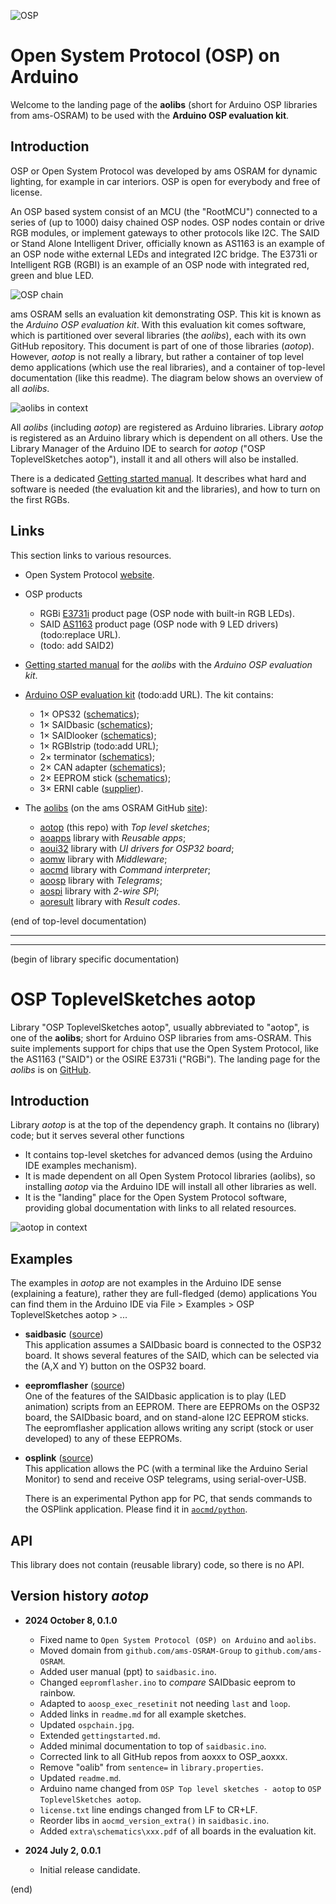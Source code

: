 ![OSP](extras/osp.jpg)
# Open System Protocol (OSP) on Arduino

Welcome to the landing page of the 
**aolibs** (short for Arduino OSP libraries from ams-OSRAM) to be used 
with the **Arduino OSP evaluation kit**.


## Introduction

OSP or Open System Protocol was developed by ams OSRAM for dynamic lighting,
for example in car interiors. OSP is open for everybody and free of license. 

An OSP based system consist of an MCU (the "RootMCU") connected to a series 
of (up to 1000) daisy chained OSP nodes. OSP nodes contain or drive RGB 
modules, or implement gateways to other protocols like I2C. The SAID or
Stand Alone Intelligent Driver, officially known as AS1163 is an example of
an OSP node withe external LEDs and integrated I2C bridge. The E3731i
or Intelligent RGB (RGBI) is an example of an OSP node with integrated red, 
green and blue LED.

![OSP chain](extras/ospchain.jpg)


ams OSRAM sells an evaluation kit demonstrating OSP. This kit is known as 
the _Arduino OSP evaluation kit_. With this evaluation kit comes 
software, which is partitioned over several libraries (the _aolibs_), 
each with its own GitHub repository. This document is part of one of those
libraries (_aotop_). However, _aotop_ is not really a library, but rather a 
container of top level demo applications (which use the real libraries),
and a container of top-level documentation (like this readme). The diagram
below shows an overview of all _aolibs_.

![aolibs in context](extras/aolibs.drawio.png)

All _aolibs_ (including _aotop_) are registered as Arduino libraries.
Library _aotop_ is registered as an Arduino library which is dependent 
on all others. 
Use the Library Manager of the Arduino IDE to search for _aotop_ 
("OSP ToplevelSketches aotop"), install it and all others will 
also be installed.


There is a dedicated [Getting started manual](gettingstarted.md).
It describes what hard and software is needed (the evaluation kit and 
the libraries), and how to turn on the first RGBs.


## Links

This section links to various resources.

- Open System Protocol [website](https://ams-osram.com/technology/open-system-protocol).

- OSP products

  - RGBi [E3731i](https://ams-osram.com/products/leds/multi-color-leds/osram-osire-e3731i-krtbi-d2lm31-31) product page (OSP node with built-in RGB LEDs).
  - SAID [AS1163](https://ams-osram.com/news/blog/as1163-said-led-driver-connects-any-led-to-osp-automotive-lighting-network) product page (OSP node with 9 LED drivers) (todo:replace URL).
  - (todo: add SAID2)

- [Getting started manual](gettingstarted.md) for the 
  _aolibs_ with the _Arduino OSP evaluation kit_.

- [Arduino OSP evaluation kit](todo) (todo:add URL). The kit contains:

  - 1× OPS32 ([schematics](extras/schematics/OSP32_complete_v9.pdf));
  - 1× SAIDbasic ([schematics](extras/schematics/SAIDbasic_complete_v7.1.pdf));
  - 1× SAIDlooker ([schematics](extras/schematics/SAIDLooker_complete_v3.1.pdf));
  - 1× RGBIstrip (todo:add URL);
  - 2× terminator ([schematics](extras/schematics/Terminator_complete_v1.2.pdf));
  - 2× CAN adapter ([schematics](extras/schematics/CANadapter_complete_v3.2.pdf));
  - 2× EEPROM stick ([schematics](extras/schematics/I2CEEPROMstick-schematics_v1.0.pdf));
  - 3× ERNI cable ([supplier](https://www.distrelec.nl/en/ribbon-cable-27mm-cores-200mm-black-erni-839017/p/14362654)).
  
- The [aolibs](https://github.com/orgs/ams-OSRAM/repositories?q=OSP_ao)
  (on the ams OSRAM GitHub [site](https://github.com/ams-OSRAM/)): 

  - [aotop](https://github.com/ams-OSRAM/OSP_aotop) (this repo) with _Top level sketches_;
  - [aoapps](https://github.com/ams-OSRAM/OSP_aoapps) library with _Reusable apps_;
  - [aoui32](https://github.com/ams-OSRAM/OSP_aoui32) library with _UI drivers for OSP32 board_;
  - [aomw](https://github.com/ams-OSRAM/OSP_aomw) library with _Middleware_;
  - [aocmd](https://github.com/ams-OSRAM/OSP_aocmd) library with _Command interpreter_;
  - [aoosp](https://github.com/ams-OSRAM/OSP_aoosp) library with _Telegrams_;
  - [aospi](https://github.com/ams-OSRAM/OSP_aospi) library with _2-wire SPI_;
  - [aoresult](https://github.com/ams-OSRAM/OSP_aoresult) library with _Result codes_.

  
(end of top-level documentation)

-----------------------------------------------------------------------------
-----------------------------------------------------------------------------

(begin of library specific documentation)


# OSP ToplevelSketches aotop

Library "OSP ToplevelSketches aotop", usually abbreviated to "aotop", 
is one of the **aolibs**; short for Arduino OSP libraries from ams-OSRAM.
This suite implements support for chips that use the Open System Protocol, 
like the AS1163 ("SAID") or the OSIRE E3731i ("RGBi").
The landing page for the _aolibs_ is on 
[GitHub](https://github.com/ams-OSRAM/OSP_aotop).


## Introduction

Library _aotop_ is at the top of the dependency graph.
It contains no (library) code; but it serves several other functions
- It contains top-level sketches for advanced demos 
  (using the Arduino IDE examples mechanism).
- It is made dependent on all Open System Protocol libraries (aolibs),
  so installing _aotop_ via the Arduino IDE will install all other 
  libraries as well.
- It is the "landing" place for the Open System Protocol software,
  providing global documentation with links to all related resources.

![aotop in context](extras/aolibs-aotop.drawio.png)


## Examples

The examples in _aotop_ are not examples in the Arduino IDE sense 
(explaining a feature), rather they are full-fledged (demo) applications
You can find them in the Arduino IDE via 
File > Examples > OSP ToplevelSketches aotop > ...


- **saidbasic** ([source](examples/saidbasic))  
  This application assumes a SAIDbasic board is connected to the OSP32 board.
  It shows several features of the SAID, which can be selected via the 
  (A,X and Y) button on the OSP32 board.

- **eepromflasher** ([source](examples/eepromflasher))  
  One of the features of the SAIDbasic application is to play (LED animation)
  scripts from an EEPROM. There are EEPROMs on the OSP32 board, the SAIDbasic
  board, and on stand-alone I2C EEPROM sticks. The eepromflasher application
  allows writing any script (stock or user developed) to any of these EEPROMs.

- **osplink** ([source](examples/osplink))  
  This application allows the PC (with a terminal like the Arduino Serial Monitor)
  to send and receive OSP telegrams, using serial-over-USB.
  
  There is an experimental Python app for PC, that sends commands to the 
  OSPlink application. Please find it in 
  [`aocmd/python`](https://github.com/ams-OSRAM/OSP_aocmd/tree/main/python).


## API

This library does not contain (reusable library) code, so there is no API.


## Version history _aotop_

- **2024 October 8, 0.1.0**  
  - Fixed name to `Open System Protocol (OSP) on Arduino` and `aolibs`.
  - Moved domain from `github.com/ams-OSRAM-Group` to `github.com/ams-OSRAM`.
  - Added user manual (ppt) to `saidbasic.ino`.
  - Changed `eepromflasher.ino` to _compare_ SAIDbasic eeprom to rainbow.
  - Adapted to `aoosp_exec_resetinit` not needing `last` and `loop`.
  - Added links in `readme.md` for all example sketches.
  - Updated `ospchain.jpg`.
  - Extended `gettingstarted.md`.
  - Added minimal documentation to top of `saidbasic.ino`.
  - Corrected link to all GitHub repos from aoxxx to OSP_aoxxx.
  - Remove "oalib" from `sentence=` in `library.properties`.
  - Updated `readme.md`.
  - Arduino name changed from `OSP Top level sketches - aotop` to `OSP ToplevelSketches aotop`.
  - `license.txt` line endings changed from LF to CR+LF.
  - Reorder libs in `aocmd_version_extra()` in `saidbasic.ino`.
  - Added `extra\schematics\xxx.pdf` of all boards in the evaluation kit.
  
- **2024 July 2, 0.0.1**  
  - Initial release candidate.


(end)
